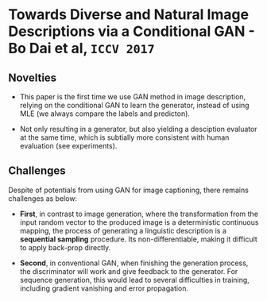 # Towards Diverse and Natural Image Descriptions via a Conditional GAN - Bo Dai et al, `ICCV 2017`

## Novelties

- This paper is the first time we use GAN method in image description, relying on the conditional GAN to learn the generator, instead of using MLE (we always compare the labels and predicton).

- Not only resulting in a generator, but also yielding a desciption evaluator at the same time, which is subtially more consistent with human evaluation (see experiments).

## Challenges
Despite of potentials from using GAN for image captioning, there remains challenges as below:

- **First**, in contrast to image generation, where the transformation from the input random vector to the produced image is a deterministic continuous mapping, the process of generating a linguistic description is a **sequential sampling** procedure. Its non-differentiable, making it difficult to apply back-prop directly.

- **Second**, in conventional GAN, when finishing the generation process, the discriminator will work and give feedback to the generator. For sequence generation, this would lead to several difficulties in training, including gradient vanishing and error propagation.

